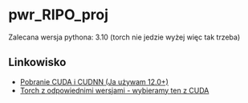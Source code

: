 # pwr_RIPO_proj
Zalecana wersja pythona: 3.10 (torch nie jedzie wyżej więc tak trzeba)

## Linkowisko
- [Pobranie CUDA i CUDNN (Ja używam 12.0+)](https://medium.com/geekculture/install-cuda-and-cudnn-on-windows-linux-52d1501a8805#3e72)
- [Torch z odpowiednimi wersjami - wybieramy ten z CUDA](https://pytorch.org/)
